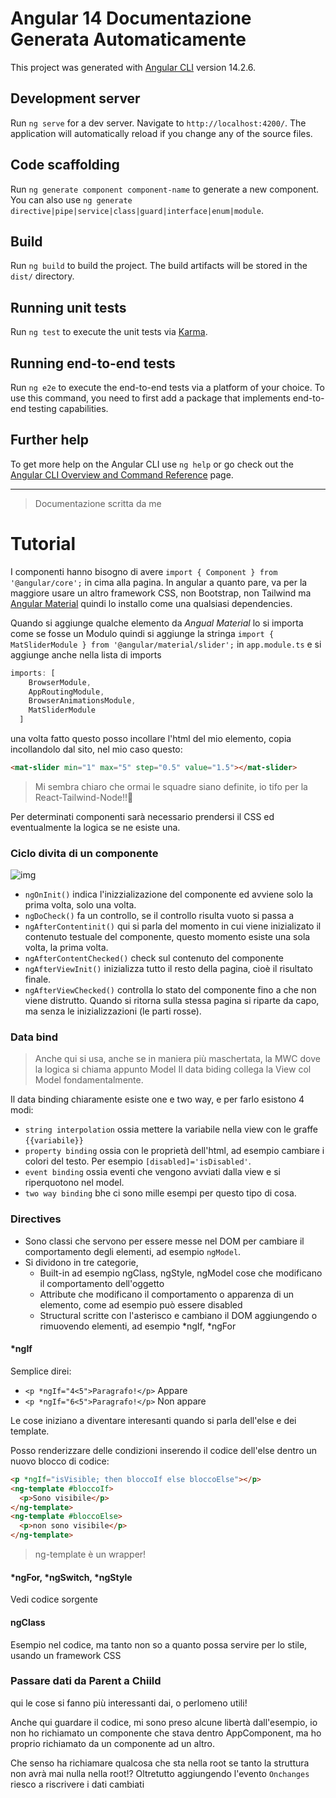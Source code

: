 # Angular 14 Documentazione Generata Automaticamente

This project was generated with [Angular CLI](https://github.com/angular/angular-cli) version 14.2.6.

## Development server

Run `ng serve` for a dev server. Navigate to `http://localhost:4200/`. The application will automatically reload if you change any of the source files.

## Code scaffolding

Run `ng generate component component-name` to generate a new component. You can also use `ng generate directive|pipe|service|class|guard|interface|enum|module`.

## Build

Run `ng build` to build the project. The build artifacts will be stored in the `dist/` directory.

## Running unit tests

Run `ng test` to execute the unit tests via [Karma](https://karma-runner.github.io).

## Running end-to-end tests

Run `ng e2e` to execute the end-to-end tests via a platform of your choice. To use this command, you need to first add a package that implements end-to-end testing capabilities.

## Further help

To get more help on the Angular CLI use `ng help` or go check out the [Angular CLI Overview and Command Reference](https://angular.io/cli) page.

<hr>

>Documentazione scritta da me

# Tutorial
I componenti hanno bisogno di avere `import { Component } from '@angular/core';` in cima alla pagina.
In angular a quanto pare, va per la maggiore usare un altro framework CSS, non Bootstrap, non Tailwind ma [Angular Material](https://material.angular.io/)
quindi lo installo come una qualsiasi dependencies.

Quando si aggiunge qualche elemento da _Angual Material_ lo si importa come se fosse un Modulo quindi si aggiunge la stringa `import { MatSliderModule } from '@angular/material/slider';` in `app.module.ts` e si aggiunge anche nella lista di imports
```ts
imports: [
    BrowserModule,
    AppRoutingModule,
    BrowserAnimationsModule,
    MatSliderModule
  ]
```
una volta fatto questo posso incollare l'html del mio elemento, copia incollandolo dal sito, nel mio caso questo:
```html
<mat-slider min="1" max="5" step="0.5" value="1.5"></mat-slider>
```
>Mi sembra chiaro che ormai le squadre siano definite, io tifo per la React-Tailwind-Node!!🍻

Per determinati componenti sarà necessario prendersi il CSS ed eventualmente la logica se ne esiste una.

### Ciclo divita di un componente
![img](https://i.ibb.co/9vvh4tL/Immagine-2022-10-13-154057.png)

- `ngOnInit()` indica l'inizzializazione del componente ed avviene solo la prima volta, solo una volta.
- `ngDoCheck()` fa un controllo, se il controllo risulta vuoto si passa a
- `ngAfterContentinit()` qui si parla del momento in cui viene inizializato il contenuto testuale del componente, questo momento esiste una sola volta, la prima volta.
- `ngAfterContentChecked()` check sul contenuto del componente
- `ngAfterViewInit()` inizializza tutto il resto della pagina, cioè il risultato finale.
- `ngAfterViewChecked()` controlla lo stato del componente fino a che non viene distrutto.
Quando si ritorna sulla stessa pagina si riparte da capo, ma senza le inizializzazioni (le parti rosse).

### Data bind

>Anche qui si usa, anche se in maniera più maschertata, la MWC dove la logica si chiama appunto Model
Il data biding collega la View col Model fondamentalmente.

Il data binding chiaramente esiste one e two way, e per farlo esistono 4 modi:
- `string interpolation` ossia mettere la variabile nella view con le graffe `{{variabile}}`
- `property binding` ossia con le proprietà dell'html, ad esempio cambiare i colori del testo. Per esempio `[disabled]='isDisabled'`.
- `event binding` ossia eventi che vengono avviati dalla view e si riperquotono nel model.
- `two way binding` bhe ci sono mille esempi per questo tipo di cosa.

### Directives
- Sono classi che servono per essere messe nel DOM per cambiare il comportamento degli elementi, ad esempio `ngModel`.
- Si dividono in tre categorie,
  - Built-in ad esempio ngClass, ngStyle, ngModel cose che modificano il comportamento dell'oggetto
  - Attribute che modificano il comportamento o apparenza di un elemento, come ad esempio può essere disabled
  - Structural scritte con l'asterisco e cambiano il DOM aggiungendo o rimuovendo elementi, ad esempio *ngIf, *ngFor

#### *ngIf
Semplice direi:
- `<p *ngIf="4<5">Paragrafo!</p>` Appare
- `<p *ngIf="6<5">Paragrafo!</p>` Non appare

Le cose iniziano a diventare interesanti quando si parla dell'else e dei template.

Posso renderizzare delle condizioni inserendo il codice dell'else dentro un nuovo blocco di codice:
```html
<p *ngIf="isVisible; then bloccoIf else bloccoElse"></p>
<ng-template #bloccoIf>
  <p>Sono visibile</p>
</ng-template>
<ng-template #bloccoElse>
  <p>non sono visibile</p>
</ng-template>
```
>ng-template è un wrapper!

#### *ngFor, *ngSwitch, *ngStyle

Vedi codice sorgente

#### ngClass
Esempio nel codice, ma tanto non so a quanto possa servire per lo stile, usando un framework CSS

### Passare dati da Parent a Chiild
qui le cose si fanno più interessanti dai, o perlomeno utili!

Anche qui guardare il codice, mi sono preso alcune libertà dall'esempio, io non ho richiamato un componente che stava dentro AppComponent, ma ho proprio richiamato da un componente ad un altro.

Che senso ha richiamare qualcosa che sta nella root se tanto la struttura non avrà mai nulla nella root!?
Oltretutto aggiungendo l'evento `Onchanges` riesco a riscrivere i dati cambiati
